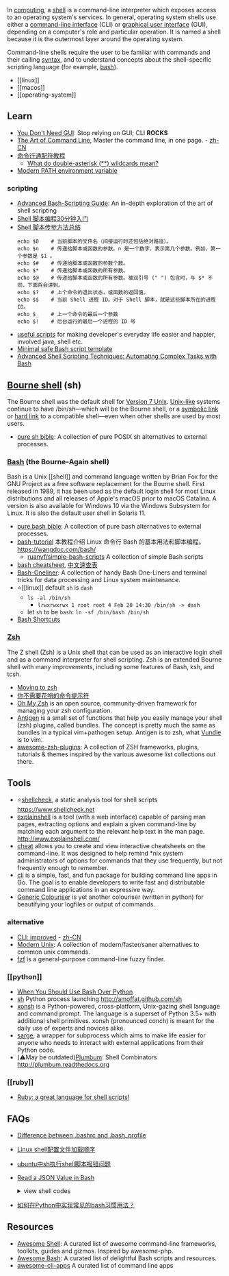 In [computing](https://en.wikipedia.org/wiki/Computing), a [shell](https://en.wikipedia.org/wiki/Shell_(computing)) is a command-line interpreter which exposes access to an operating system's services. In general, operating system shells use either a [command-line interface](https://en.wikipedia.org/wiki/Command-line_interface) (CLI) or [graphical user interface](https://en.wikipedia.org/wiki/Graphical_user_interface) (GUI), depending on a computer's role and particular operation. It is named a shell because it is the outermost layer around the operating system.

Command-line shells require the user to be familiar with commands and their calling [syntax](https://en.wikipedia.org/wiki/Syntax), and to understand concepts about the shell-specific scripting language (for example, [bash](https://en.wikipedia.org/wiki/Bash_shell)).


- [[linux]]
- [[macos]]
- [[operating-system]]



## Learn
- [You Don't Need GUI](https://github.com/you-dont-need/You-Dont-Need-GUI): Stop relying on GUI; CLI **ROCKS**
- [The Art of Command Line](https://github.com/jlevy/the-art-of-command-line), Master the command line, in one page. - [zh-CN](https://github.com/jlevy/the-art-of-command-line/blob/master/README-zh.md)
- [命令行通配符教程](https://www.ruanyifeng.com/blog/2018/09/bash-wildcards.html)
  - [What do double-asterisk (**) wildcards mean?](https://stackoverflow.com/questions/28176590/what-do-double-asterisk-wildcards-mean/28199633#28199633)
- [Modern PATH environment variable](https://blog.izissise.net/posts/env-path/)


### scripting
- [Advanced Bash-Scripting Guide](https://tldp.org/LDP/abs/html/index.html): An in-depth exploration of the art of shell scripting
- [Shell 脚本编程30分钟入门](https://github.com/qinjx/30min_guides/blob/master/shell.md)
- [Shell 脚本传参方法总结](https://www.jianshu.com/p/d3cd36c97abc)
  ```shell
  echo $0    # 当前脚本的文件名（间接运行时还包括绝对路径）。
  echo $n    # 传递给脚本或函数的参数。n 是一个数字，表示第几个参数。例如，第一个参数是 $1 。
  echo $#    # 传递给脚本或函数的参数个数。
  echo $*    # 传递给脚本或函数的所有参数。
  echo $@    # 传递给脚本或函数的所有参数。被双引号 (" ") 包含时，与 $* 不同，下面将会讲到。
  echo $?    # 上个命令的退出状态，或函数的返回值。
  echo $$    # 当前 Shell 进程 ID。对于 Shell 脚本，就是这些脚本所在的进程 ID。
  echo $_    # 上一个命令的最后一个参数
  echo $!    # 后台运行的最后一个进程的 ID 号
  ```
- [useful scripts](https://github.com/oldratlee/useful-scripts) for making developer's everyday life easier and happier, involved java, shell etc. 
- [Minimal safe Bash script template](https://betterdev.blog/minimal-safe-bash-script-template/)
- [Advanced Shell Scripting Techniques: Automating Complex Tasks with Bash](https://omid.dev/2024/06/19/advanced-shell-scripting-techniques-automating-complex-tasks-with-bash/)



## [Bourne shell](https://en.wikipedia.org/wiki/Bourne_shell) (sh)
The Bourne shell was the default shell for [Version 7 Unix](https://en.wikipedia.org/wiki/Version_7_Unix). [Unix-like](https://en.wikipedia.org/wiki/Unix-like) systems continue to have /bin/sh—which will be the Bourne shell, or a [symbolic link](https://en.wikipedia.org/wiki/Symbolic_link) or [hard link](https://en.wikipedia.org/wiki/Hard_link) to a compatible shell—even when other shells are used by most users.
- [pure sh bible](https://github.com/dylanaraps/pure-sh-bible): A collection of pure POSIX sh alternatives to external processes.

### [Bash](https://en.wikipedia.org/wiki/Bash_(Unix_shell)) (the Bourne-Again shell)
Bash is a Unix [[shell]] and command language written by Brian Fox for the GNU Project as a free software replacement for the Bourne shell. First released in 1989, it has been used as the default login shell for most Linux distributions and all releases of Apple's macOS prior to macOS Catalina. A version is also available for Windows 10 via the Windows Subsystem for Linux. It is also the default user shell in Solaris 11.
- [pure bash bible](https://github.com/dylanaraps/pure-bash-bible): A collection of pure bash alternatives to external processes.
- [bash-tutorial](https://github.com/wangdoc/bash-tutorial) 本教程介绍 Linux 命令行 Bash 的基本用法和脚本编程。 https://wangdoc.com/bash/
  - [ruanyf/simple-bash-scripts](https://github.com/ruanyf/simple-bash-scripts) A collection of simple Bash scripts
- [bash cheatsheet](https://github.com/LeCoupa/awesome-cheatsheets/blob/master/languages/bash.sh), [中文速查表](https://github.com/skywind3000/awesome-cheatsheets/blob/master/languages/bash.sh)
- [Bash-Oneliner](https://github.com/onceupon/Bash-Oneliner): A collection of handy Bash One-Liners and terminal tricks for data processing and Linux system maintenance.
- :star:[[linux]] default `sh` is `dash` 
  - `ls -al /bin/sh`
    - `lrwxrwxrwx 1 root root 4 Feb 20 14:30 /bin/sh -> dash`
  - let `sh` to be `bash`: `ln -sf /bin/bash /bin/sh`
- [Bash Shortcuts](https://gist.github.com/tuxfight3r/60051ac67c5f0445efee)

### [Zsh](https://www.zsh.org/)
The Z shell (Zsh) is a Unix shell that can be used as an interactive login shell and as a command interpreter for shell scripting. Zsh is an extended Bourne shell with many improvements, including some features of Bash, ksh, and tcsh.
- [Moving to zsh](https://scriptingosx.com/2019/06/moving-to-zsh/)
- [你不需要花哨的命令提示符](https://zhuanlan.zhihu.com/p/51008087)
- [Oh My Zsh](https://github.com/ohmyzsh/ohmyzsh) is an open source, community-driven framework for managing your zsh configuration.
- [Antigen](https://github.com/zsh-users/antigen) is a small set of functions that help you easily manage your shell (zsh) plugins, called bundles. The concept is pretty much the same as bundles in a typical vim+pathogen setup. Antigen is to zsh, what [Vundle](https://github.com/gmarik/vundle) is to vim.
- [awesome-zsh-plugins](https://github.com/unixorn/awesome-zsh-plugins): A collection of ZSH frameworks, plugins, tutorials & themes inspired by the various awesome list collections out there.



## Tools
- :star:[shellcheck](https://github.com/koalaman/shellcheck), a static analysis tool for shell scripts https://www.shellcheck.net
- [explainshell](https://github.com/idank/explainshell/) is a tool (with a web interface) capable of parsing man pages, extracting options and explain a given command-line by matching each argument to the relevant help text in the man page. http://www.explainshell.com/
- [cheat](https://github.com/cheat/cheat) allows you to create and view interactive cheatsheets on the command-line. It was designed to help remind *nix system administrators of options for commands that they use frequently, but not frequently enough to remember.
- [cli](https://github.com/urfave/cli) is a simple, fast, and fun package for building command line apps in Go. The goal is to enable developers to write fast and distributable command line applications in an expressive way.
- [Generic Colouriser](https://github.com/garabik/grc) is yet another colouriser (written in python) for beautifying your logfiles or output of commands.

### alternative
- [CLI: improved](https://remysharp.com/2018/08/23/cli-improved) - [zh-CN](https://docs.xindong.com/utilities/cli-improved.html)
- [Modern Unix](https://github.com/ibraheemdev/modern-unix): A collection of modern/faster/saner alternatives to common unix commands.
- [fzf](https://github.com/junegunn/fzf) is a general-purpose command-line fuzzy finder.

### [[python]]
- [When You Should Use Bash Over Python](https://dnastacio.medium.com/bash-over-python-39e0eba502f9/)
- [sh](https://github.com/amoffat/sh) Python process launching http://amoffat.github.com/sh
- [xonsh](https://github.com/xonsh/xonsh) is a Python-powered, cross-platform, Unix-gazing shell language and command prompt. The language is a superset of Python 3.5+ with additional shell primitives. xonsh (pronounced conch) is meant for the daily use of experts and novices alike.
- [sarge](https://bitbucket.org/vinay.sajip/sarge/src/master/), a wrapper for subprocess which aims to make life easier for anyone who needs to interact with external applications from their Python code.
- (:warning:May be outdated)[Plumbum](https://github.com/tomerfiliba/plumbum): Shell Combinators http://plumbum.readthedocs.org

### [[ruby]]
- [Ruby: a great language for shell scripts!](https://lucasoshiro.github.io/posts-en/2024-06-17-ruby-shellscript/)



## FAQs
- [Difference between .bashrc and .bash_profile](https://superuser.com/questions/183870/difference-between-bashrc-and-bash-profile)
- [Linux shell配置文件加载顺序](https://www.jianshu.com/p/0c7ea235b473)
- [ubuntu中sh执行shell脚本报错问题](https://blog.csdn.net/dylloveyou/article/details/53393906)
- [Read a JSON Value in Bash](http://dailyraisin.com/read-json-value-in-bash/)
  <details> <summary> view shell codes </summary> 

  ```bash
  function readJson {
    UNAMESTR=`uname`
    if [[ "$UNAMESTR" == 'Linux' ]]; then
      SED_EXTENDED='-r'
    elif [[ "$UNAMESTR" == 'Darwin' ]]; then
      SED_EXTENDED='-E'
    fi; 
    VALUE=`grep -m 1 "\"${2}\"" ${1} | sed ${SED_EXTENDED} 's/^ *//;s/.*: *"//;s/",?//'`
    if [ ! "$VALUE" ]; then
      echo "Error: Cannot find \"${2}\" in ${1}" >&2;
      exit 1;
    else
      echo $VALUE ;
    fi; 
  }
  ```
  </details>
- [如何在Python中实现常见的bash习惯用法？](https://www.codenong.com/209470/)



## Resources
- [Awesome Shell](https://github.com/alebcay/awesome-shell): A curated list of awesome command-line frameworks, toolkits, guides and gizmos. Inspired by awesome-php.
- [Awesome Bash](https://github.com/awesome-lists/awesome-bash): A curated list of delightful Bash scripts and resources.
- [awesome-cli-apps](https://github.com/agarrharr/awesome-cli-apps) A curated list of command line apps
